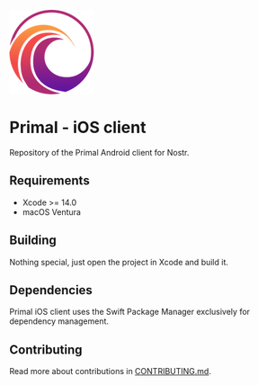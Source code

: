 ![logo](Primal/Assets.xcassets/LogoSplash.imageset/LogoSplash.png)
# Primal - iOS client
Repository of the Primal Android client for Nostr.
## Requirements
- Xcode >= 14.0
- macOS Ventura

## Building
Nothing special, just open the project in Xcode and build it.
## Dependencies
Primal iOS client uses the Swift Package Manager exclusively for dependency management.
## Contributing
Read more about contributions in [CONTRIBUTING.md](CONTRIBUTING.md).